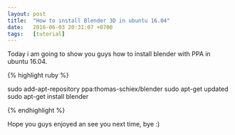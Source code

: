```yaml
---
layout: post
title:  "How to install Blender 3D in ubuntu 16.04"
date:   2016-06-03 20:31:07 +0700
tags:   [tutorial]
---
```


Today i am going to show you guys how to install blender
with PPA in ubuntu 16.04.

{% highlight ruby %}

sudo add-apt-repository ppa:thomas-schiex/blender
sudo apt-get updated
sudo apt-get install blender

 {% endhighlight %}

 Hope you guys enjoyed an see you next time,
 bye :)
